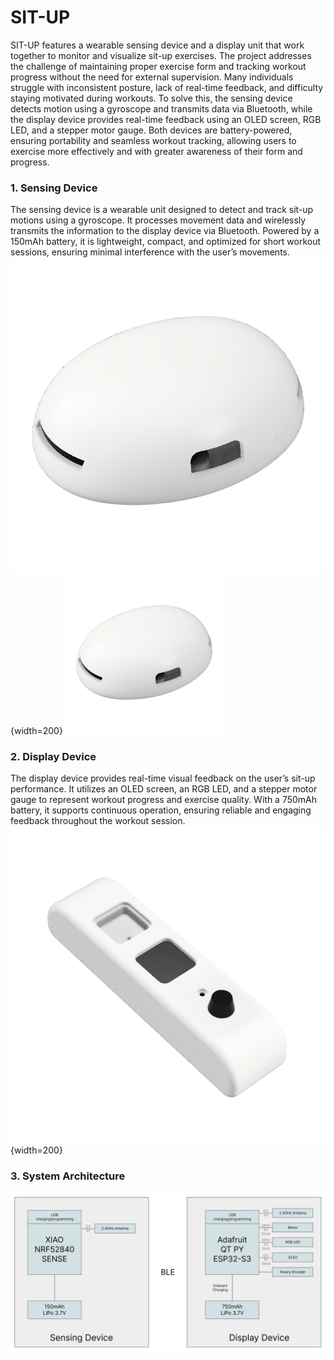 # SIT-UP

SIT-UP features a wearable sensing device and a display unit that work together to monitor and visualize sit-up exercises. The project addresses the challenge of maintaining proper exercise form and tracking workout progress without the need for external supervision. Many individuals struggle with inconsistent posture, lack of real-time feedback, and difficulty staying motivated during workouts. To solve this, the sensing device detects motion using a gyroscope and transmits data via Bluetooth, while the display device provides real-time feedback using an OLED screen, RGB LED, and a stepper motor gauge. Both devices are battery-powered, ensuring portability and seamless workout tracking, allowing users to exercise more effectively and with greater awareness of their form and progress.

### 1. Sensing Device

The sensing device is a wearable unit designed to detect and track sit-up motions using a gyroscope. It processes movement data and wirelessly transmits the information to the display device via Bluetooth. Powered by a 150mAh battery, it is lightweight, compact, and optimized for short workout sessions, ensuring minimal interference with the user’s movements.
![Image of sensing device](./img/sensingdevice.png) {width=200}
<img src="./img/sensingdevice.png" style="width:50%;">

### 2. Display Device

The display device provides real-time visual feedback on the user’s sit-up performance. It utilizes an OLED screen, an RGB LED, and a stepper motor gauge to represent workout progress and exercise quality. With a 750mAh battery, it supports continuous operation, ensuring reliable and engaging feedback throughout the workout session.
![Image of display device](./img/displaydevice.png) {width=200}

### 3. System Architecture

![Image of system architecture](./img/systemarchitecture.png)
